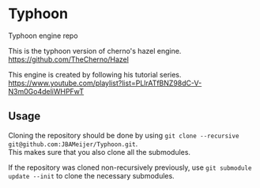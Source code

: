 # Typhoon
Typhoon engine repo

This is the typhoon version of cherno's hazel engine.
https://github.com/TheCherno/Hazel

This engine is created by following his tutorial series.
https://www.youtube.com/playlist?list=PLlrATfBNZ98dC-V-N3m0Go4deliWHPFwT

## Usage
Cloning the repository should be done by using `git clone --recursive git@github.com:JBAMeijer/Typhoon.git`. \
This makes sure that you also clone all the submodules.

If the repository was cloned non-recursively previously, use `git submodule update --init` to clone the necessary submodules.
